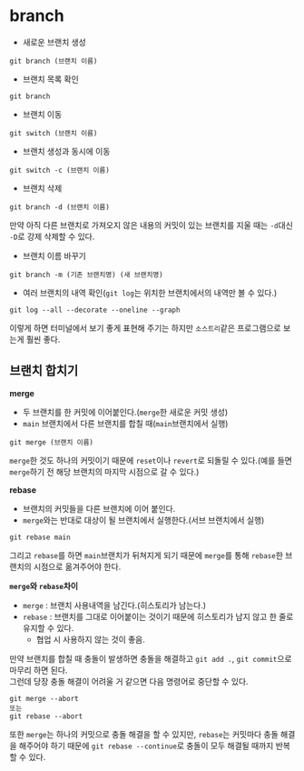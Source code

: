# branch

- 새로운 브랜치 생성
```text
git branch (브랜치 이름)
```
- 브랜치 목록 확인
```text
git branch
```
- 브랜치 이동
```text
git switch (브랜치 이름)
```
- 브랜치 생성과 동시에 이동
```text
git switch -c (브랜치 이름)
```
- 브랜치 삭제
```text
git branch -d (브랜치 이름)
```
만약 아직 다른 브랜치로 가져오지 않은 내용의 커밋이 있는 브랜치를 지울 때는 `-d`대신 `-D`로 강제 삭제할 수 있다.

- 브랜치 이름 바꾸기
```text
git branch -m (기존 브랜치명) (새 브랜치명)
```

- 여러 브랜치의 내역 확인(`git log`는 위치한 브랜치에서의 내역만 볼 수 있다.)
```text
git log --all --decorate --oneline --graph
```
이렇게 하면 터미널에서 보기 좋게 표현해 주기는 하지만 `소스트리`같은 프로그램으로 보는게 훨씬 좋다.

## 브랜치 합치기

**merge**
- 두 브랜치를 한 커밋에 이어붙인다.(`merge`한 새로운 커밋 생성)
- `main` 브랜치에서 다른 브랜치를 합칠 때(`main`브랜치에서 실행)
```text
git merge (브랜치 이름)
```
`merge`한 것도 하나의 커밋이기 때문에 `reset`이나 `revert`로 되돌릴 수 있다.(예를 들면 `merge`하기 전 해당 브랜치의 마지막 시점으로 갈 수 있다.)

**rebase**
- 브랜치의 커밋들을 다른 브랜치에 이어 붙인다.
- `merge`와는 반대로 대상이 될 브랜치에서 실행한다.(서브 브랜치에서 실행)
```text
git rebase main
```
그리고 `rebase`를 하면 `main`브랜치가 뒤쳐지게 되기 때문에 `merge`를 통해 `rebase`한 브랜치의 시점으로 옮겨주어야 한다.

**`merge`와 `rebase`차이**
- `merge` : 브랜치 사용내역을 남긴다.(히스토리가 남는다.)
- `rebase` : 브랜치를 그대로 이어붙이는 것이기 때문에 히스토리가 남지 않고 한 줄로 유지할 수 있다.
  - 협업 시 사용하지 않는 것이 좋음.

만약 브랜치를 합칠 때 충돌이 발생하면 충돌을 해결하고 `git add .`, `git commit`으로 마무리 하면 된다.<br>
그런데 당장 충돌 해결이 어려울 거 같으면 다음 명령어로 중단할 수 있다.
```text
git merge --abort
또는
git rebase --abort
```
또한 `merge`는 하나의 커밋으로 충돌 해결을 할 수 있지만, `rebase`는 커밋마다 충돌 해결을 해주어야 하기 때문에 `git rebase --continue`로 충돌이
모두 해결될 때까지 반복할 수 있다.